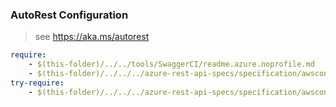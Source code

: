 ### AutoRest Configuration
> see https://aka.ms/autorest

``` yaml
require:
    - $(this-folder)/../../tools/SwaggerCI/readme.azure.noprofile.md
    - $(this-folder)/../../../azure-rest-api-specs/specification/awsconnector/resource-manager/readme.md
try-require:
    - $(this-folder)/../../../azure-rest-api-specs/specification/awsconnector/resource-manager/readme.powershell.md
```
